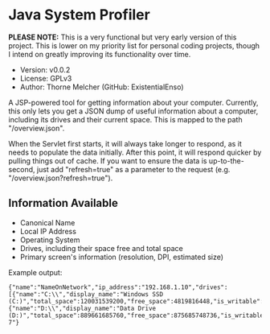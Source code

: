 Java System Profiler
====================
**PLEASE NOTE:** This is a very functional but very early version of this project. This is lower on my priority list for 
personal coding projects, though I intend on greatly improving its functionality over time.

* Version: v0.0.2
* License: GPLv3
* Author: Thorne Melcher (GitHub: ExistentialEnso)

A JSP-powered tool for getting information about your computer. Currently, this only lets you get a JSON dump of useful
information about a computer, including its drives and their current space. This is mapped to the path "/overview.json".

When the Servlet first starts, it will always take longer to respond, as it needs to populate the data initially. After
this point, it will respond quicker by pulling things out of cache. If you want to ensure the data is up-to-the-second,
just add "refresh=true" as a parameter to the request (e.g. "/overview.json?refresh=true").

Information Available
---------------------
* Canonical Name
* Local IP Address
* Operating System
* Drives, including their space free and total space
* Primary screen's information (resolution, DPI, estimated size)

Example output:

```
{"name":"NameOnNetwork","ip_address":"192.168.1.10","drives":[{"name":"C:\\","display_name":"Windows SSD (C:)","total_space":120031539200,"free_space":4819816448,"is_writable":true},{"name":"D:\\","display_name":"Data Drive (D:)","total_space":889661685760,"free_space":875685748736,"is_writable":true}],"operating_system":"Windows 7"}
```
